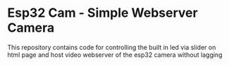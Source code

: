 # Esp32 Cam - Simple Webserver Camera
This repository contains code for controlling the built in led via slider on html page and host video webserver of the esp32 camera without lagging
